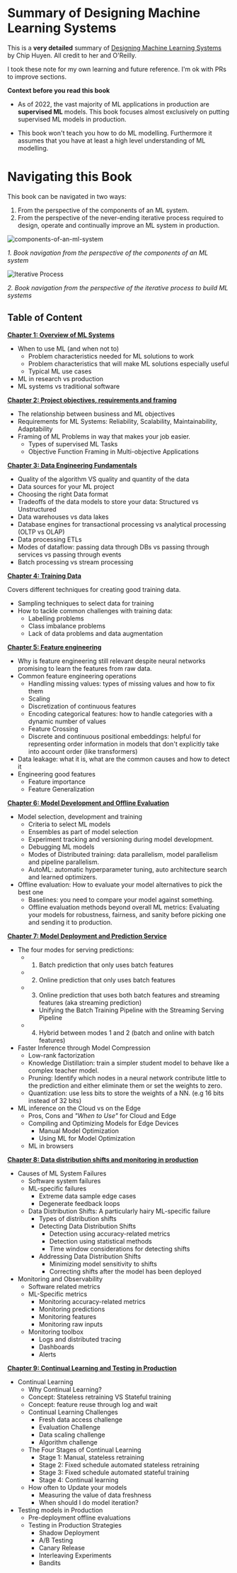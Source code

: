 # Summary of Designing Machine Learning Systems 
This is a **very detailed** summary of [Designing Machine Learning Systems](https://www.oreilly.com/library/view/designing-machine-learning/9781098107956/) by Chip Huyen. All credit to her and O'Reilly. 

I took these note for my own learning and future reference. I'm ok with PRs to improve sections.


**Context before you read this book**

- As of 2022, the vast majority of ML applications in production are **supervised ML** models. This book focuses almost exclusively on putting supervised ML models in production.

- This book won't teach you how to do ML modelling. Furthermore it assumes that you have at least a high level understanding of ML modelling. 


# Navigating this Book
This book can be navigated in two ways: 

1. From the perspective of the components of an ML system.
2. From the perspective of the never-ending iterative process required to design, operate and continually improve an ML system in production.


![components-of-an-ml-system](README.assets/components-of-an-ml-system.png)

*1. Book navigation from the perspective of the components of an ML system*


![Iterative Process](README.assets/iterative-process.png)

*2. Book navigation from the perspective of the iterative process to build ML systems*

## Table of Content

**[Chapter 1: Overview of ML Systems](01-overview-of-ml-systems.md)**
- When to use ML (and when not to)
  - Problem characteristics needed for ML solutions to work
  - Problem characteristics that will make ML solutions especially useful
  - Typical ML use cases
- ML in research vs production
- ML systems vs traditional software


**[Chapter 2: Project objectives, requirements and framing](02-project-objectives-requirements-and-framing.md)**
- The relationship between business and ML objectives 
- Requirements for ML Systems: Reliability, Scalability, Maintainability, Adaptability
- Framing of ML Problems in way that makes your job easier.
  - Types of supervised ML Tasks
  - Objective Function Framing in Multi-objective Applications


**[Chapter 3: Data Engineering Fundamentals](03-data-engineering-fundamentals.md)**
- Quality of the algorithm VS quality and quantity of the data
- Data sources for your ML project
- Choosing the right Data format
- Tradeoffs of the data models to store your data: Structured vs Unstructured
- Data warehouses vs data lakes
- Database engines for transactional processing vs analytical processing (OLTP vs OLAP)
- Data processing ETLs
- Modes of dataflow:  passing data through DBs vs passing through services vs passing through events
- Batch processing vs stream processing

**[Chapter 4: Training Data](04-training-data.md)**

Covers different techniques for creating good training data.
- Sampling techniques to select data for training
- How to tackle common challenges with training data:
	- Labelling problems
	- Class imbalance problems
	- Lack of data problems and data augmentation


**[Chapter 5: Feature engineering](05-feature-engineering.md)**
- Why is  feature engineering still relevant despite neural networks promising to learn the features from raw data.
- Common feature engineering operations
	- Handling missing values: types of missing values and how to fix them
	- Scaling
	- Discretization of continuous features
	- Encoding categorical features: how to handle categories with a dynamic number of values
	- Feature Crossing
	- Discrete and continuous positional embeddings:  helpful for representing order information in models that don't explicitly take into account order (like transformers)
- Data leakage: what it is, what are the common causes and how to detect it
- Engineering good features
	- Feature importance
	- Feature Generalization


**[Chapter 6: Model Development and Offline Evaluation](06-model-development-and-offline-evaluation.md)**
 - Model selection, development and training
	- Criteria to select ML models
	- Ensembles as part of model selection
	- Experiment tracking and versioning during model development.
	- Debugging ML models
	- Modes of Distributed training: data parallelism, model parallelism and pipeline parallelism.
	- AutoML: automatic hyperparameter tuning, auto architecture search and learned optimizers.
- Offline evaluation: How to evaluate your model alternatives to pick the best one
	- Baselines: you need to compare your model against something.
	- Offline evaluation methods beyond overall ML metrics:  Evaluating your models for robustness, fairness, and sanity before picking one and sending it to production.


[**Chapter 7: Model Deployment and Prediction Service**](07-model-deployment-and-prediction-service.md)
- The four modes for serving predictions:
	- 1) Batch prediction that only uses batch features
	- 2) Online prediction that only uses batch features
	- 3) Online prediction that uses both batch features and streaming features (aka streaming prediction)
		- Unifying the Batch Training Pipeline with the Streaming  Serving Pipeline 
	- 4) Hybrid between modes 1 and 2 (batch and online with batch features)
- Faster Inference through Model Compression
	- Low-rank factorization
	- Knowledge Distillation: train a simpler student model to behave like a complex teacher model.
	- Pruning: Identify which nodes in a neural network contribute little to the prediction and either eliminate them or set the weights to zero.
	- Quantization: use less bits to store the weights of a NN. (e.g 16 bits instead of 32 bits)
- ML inference on the Cloud vs on the Edge
	- Pros, Cons and *"When to Use"* for Cloud and Edge
	- Compiling and Optimizing Models for Edge Devices
		- Manual Model Optimization
		- Using ML for Model Optimization
	- ML in browsers

[**Chapter 8: Data distribution shifts and monitoring in production**](08-data-distribution-shifts-and%20monitoring-in-production.md)
- Causes of ML System Failures
	- Software system failures
	- ML-specific failures
		- Extreme data sample edge cases
		- Degenerate feedback loops
	- Data Distribution Shifts: A particularly hairy ML-specific failure
		- Types of distribution shifts
		- Detecting Data Distribution Shifts
			- Detection using accuracy-related metrics
			- Detection using statistical methods
			- Time window considerations for detecting shifts
		- Addressing Data Distribution Shifts
			- Minimizing model sensitivity to shifts
			- Correcting shifts after the model has been deployed
- Monitoring and Observability
	- Software related metrics
	- ML-Specific metrics
		- Monitoring accuracy-related metrics
		- Monitoring predictions
		- Monitoring features
		- Monitoring raw inputs
	- Monitoring toolbox
		- Logs and distributed tracing
		- Dashboards
		- Alerts

**[Chapter 9: Continual Learning and Testing in Production](09-continual-learning-and-test-in-production.md)**
- Continual Learning
	- Why Continual Learning?
	- Concept: Stateless retraining VS Stateful training
	- Concept: feature reuse through log and wait
	- Continual Learning Challenges
	    - Fresh data access challenge
	    - Evaluation Challenge
	    - Data scaling challenge
	    - Algorithm challenge
    - The Four Stages of Continual Learning
        - Stage 1: Manual, stateless retraining
        - Stage 2: Fixed schedule automated stateless retraining
        - Stage 3: Fixed schedule automated stateful training
        - Stage 4: Continual learning
    -  How often to Update your models
        - Measuring the value of data freshness
        - When should I do model iteration?
- Testing models in Production
    - Pre-deployment offline evaluations
    - Testing in Production Strategies
        - Shadow Deployment
        - A/B Testing
        - Canary Release
        - Interleaving Experiments
        - Bandits